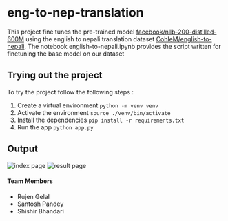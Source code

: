# eng-to-nep-translation

This project fine tunes the pre-trained model [facebook/nllb-200-distilled-600M](https://huggingface.co/facebook/nllb-200-distilled-600M) using the english to nepali translation dataset [CohleM/english-to-nepali](https://huggingface.co/datasets/CohleM/english-to-nepali).
The notebook english-to-nepali.ipynb provides the script written for finetuning the base model on our dataset


## Trying out the project
To try the project follow the following steps :
1. Create a virtual environment
``` python -m venv venv ```
2. Activate the environment
```source ./venv/bin/activate ```
3. Install the dependencies
```pip install -r requirements.txt ```
4. Run the app
```python app.py ```

## Output
![index page](static/index.png)
![result page](static/result.png)

#### Team Members
- Rujen Gelal
- Santosh Pandey
- Shishir Bhandari

